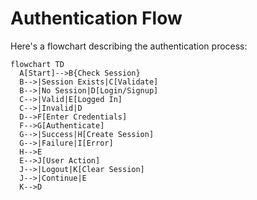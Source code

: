 # Authentication Flow

Here's a flowchart describing the authentication process:

```mermaid
flowchart TD
  A[Start]-->B{Check Session}
  B-->|Session Exists|C[Validate]
  B-->|No Session|D[Login/Signup]
  C-->|Valid|E[Logged In]
  C-->|Invalid|D
  D-->F[Enter Credentials]
  F-->G[Authenticate]
  G-->|Success|H[Create Session]
  G-->|Failure|I[Error]
  H-->E
  E-->J[User Action]
  J-->|Logout|K[Clear Session]
  J-->|Continue|E
  K-->D
  ```